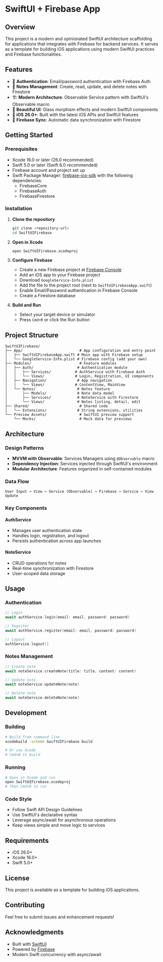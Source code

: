# SwiftUI + Firebase App

## Overview

This project is a modern and opinionated SwiftUI architecture scaffolding for applications that integrates with Firebase for backend services. It serves as a template for building iOS applications using modern SwiftUI practices and Firebase functionalities.

## Features

- 🔐 **Authentication**: Email/password authentication with Firebase Auth
- 📝 **Notes Management**: Create, read, update, and delete notes with Firestore
- 🏗️ **Modern Architecture**: Observable Service pattern with SwiftUI's Observable macro
- 🎨 **Beautiful UI**: Glass morphism effects and modern SwiftUI components
- 📱 **iOS 26.0+**: Built with the latest iOS APIs and SwiftUI features
- 🔄 **Firebase Sync**: Automatic data synchronization with Firestore

## Getting Started

### Prerequisites
- Xcode 16.0 or later (26.0 recommended)
- Swift 5.0 or later (Swift 6.0 recommended)
- Firebase account and project set up
- Swift Package Manager: [firebase-ios-sdk](https://github.com/firebase/firebase-ios-sdk) with the following dependencies:
    - FirebaseCore
    - FirebaseAuth
    - FirebaseFirestore

### Installation

1. **Clone the repository**
   ```bash
   git clone <repository-url>
   cd SwiftUIFirebase
   ```

2. **Open in Xcode**
   ```bash
   open SwiftUIFirebase.xcodeproj
   ```

3. **Configure Firebase**
   - Create a new Firebase project at [Firebase Console](https://console.firebase.google.com)
   - Add an iOS app to your Firebase project
   - Download `GoogleService-Info.plist`
   - Add the file to the project root (next to `SwiftUIFirebaseApp.swift`)
   - Enable Email/Password authentication in Firebase Console
   - Create a Firestore database

4. **Build and Run**
   - Select your target device or simulator
   - Press `Cmd+R` or click the Run button

## Project Structure

```
SwiftUIFirebase/
├── App/                          # App configuration and entry point
│   ├── SwiftUIFirebaseApp.swift # Main app with Firebase setup
│   └── GoogleService-Info.plist # Firebase config (add your own)
├── Modules/                      # Feature modules
│   ├── Auth/                    # Authentication module
│   │   ├── Services/           # AuthService with Firebase Auth
│   │   └── Views/              # Login, Registration, UI components
│   ├── Navigation/              # App navigation
│   │   └── Views/              # ContentView, MainView
│   └── Notes/                   # Notes feature
│       ├── Models/              # Note data model
│       ├── Services/            # NoteService with Firestore
│       └── Views/               # Notes listing, detail, edit
├── Shared/                       # Shared code
│   └── Extensions/              # String extensions, utilities
└── Preview Assets/               # SwiftUI preview support
    └── Mocks/                    # Mock data for previews
```

## Architecture

### Design Patterns
- **MVVM with Observable**: Services Managers using `@Observable` macro
- **Dependency Injection**: Services injected through SwiftUI's environment
- **Modular Architecture**: Features organized in self-contained modules

### Data Flow
```
User Input → View → Service (Observable) → Firebase → Service → View Update
```

### Key Components

#### AuthService
- Manages user authentication state
- Handles login, registration, and logout
- Persists authentication across app launches

#### NoteService
- CRUD operations for notes
- Real-time synchronization with Firestore
- User-scoped data storage

## Usage

### Authentication
```swift
// Login
await authService.login(email: email, password: password)

// Register
await authService.register(email: email, password: password)

// Logout
authService.logout()
```

### Notes Management
```swift
// Create note
await noteService.createNote(title: title, content: content)

// Update note
await noteService.updateNote(note)

// Delete note
await noteService.deleteNote(note)
```

## Development

### Building
```bash
# Build from command line
xcodebuild -scheme SwiftUIFirebase build

# Or use Xcode
# Cmd+B to build
```

### Running
```bash
# Open in Xcode and run
open SwiftUIFirebase.xcodeproj
# Then Cmd+R to run
```

### Code Style
- Follow Swift API Design Guidelines
- Use SwiftUI's declarative syntax
- Leverage async/await for asynchronous operations
- Keep views simple and move logic to services

## Requirements

- iOS 26.0+
- Xcode 16.0+
- Swift 5.0+

## License

This project is available as a template for building iOS applications.

## Contributing

Feel free to submit issues and enhancement requests!

## Acknowledgments

- Built with [SwiftUI](https://developer.apple.com/xcode/swiftui/)
- Powered by [Firebase](https://firebase.google.com/)
- Modern Swift concurrency with async/await

